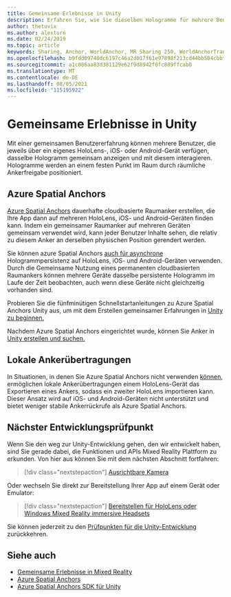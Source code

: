 ```yaml
---
title: Gemeinsame Erlebnisse in Unity
description: Erfahren Sie, wie Sie dieselben Hologramme für mehrere Benutzer in einer Unity-Anwendung mit Azure Spatial Anchors.
author: thetuvix
ms.author: alexturn
ms.date: 02/24/2019
ms.topic: article
keywords: Sharing, Anchor, WorldAnchor, MR Sharing 250, WorldAnchorTransferBatch, SpatialPerception, Azure, Azure Spatial Anchors, ASA, Mixed Reality-Headset, Windows Mixed Reality-Headset, Virtual Reality-Headset
ms.openlocfilehash: b9fdd09740dc6197c46a2d017f61e97898f213cd44bb504cbbf306f6a7ae21ec
ms.sourcegitcommit: a1c086aa83d381129e62f9d8942f0fc889ffcab0
ms.translationtype: MT
ms.contentlocale: de-DE
ms.lasthandoff: 08/05/2021
ms.locfileid: "115195922"
---
```

# <a name="shared-experiences-in-unity"></a>Gemeinsame Erlebnisse in Unity

Mit einer gemeinsamen Benutzererfahrung können mehrere Benutzer, die jeweils über ein eigenes HoloLens-, iOS- oder Android-Gerät verfügen, dasselbe Hologramm gemeinsam anzeigen und mit diesem interagieren. Hologramme werden an einem festen Punkt im Raum durch räumliche Ankerfreigabe positioniert.

## <a name="azure-spatial-anchors"></a>Azure Spatial Anchors

<a href="/azure/spatial-anchors/overview" target="_blank">Azure Spatial Anchors</a> dauerhafte cloudbasierte Raumanker erstellen, die Ihre App dann auf mehreren HoloLens, iOS- und Android-Geräten finden kann.  Indem ein gemeinsamer Raumanker auf mehreren Geräten gemeinsam verwendet wird, kann jeder Benutzer Inhalte sehen, die relativ zu diesem Anker an derselben physischen Position gerendert werden. 

Sie können azure Spatial Anchors <a href="/azure/spatial-anchors/overview" target="_blank">auch für asynchrone</a> Hologrammpersistenz auf HoloLens, iOS- und Android-Geräten verwenden.  Durch die Gemeinsame Nutzung eines permanenten cloudbasierten Raumankers können mehrere Geräte dasselbe persistente Hologramm im Laufe der Zeit beobachten, auch wenn diese Geräte nicht gleichzeitig vorhanden sind.

Probieren Sie die fünfminütigen Schnellstartanleitungen zu Azure Spatial Anchors Unity aus, um mit dem Erstellen gemeinsamer Erfahrungen in <a href="/azure/spatial-anchors/unity-overview" target="_blank">Unity zu beginnen.</a>

Nachdem Azure Spatial Anchors eingerichtet wurde, können Sie Anker in <a href="/azure/spatial-anchors/concepts/create-locate-anchors-unity" target="_blank">Unity erstellen und suchen.</a>

## <a name="local-anchor-transfers"></a>Lokale Ankerübertragungen

In Situationen, in denen Sie Azure Spatial Anchors nicht verwenden [können,](../../out-of-scope/local-anchor-transfers-in-unity.md) ermöglichen lokale Ankerübertragungen einem HoloLens-Gerät das Exportieren eines Ankers, sodass ein zweiter HoloLens importieren kann.  Dieser Ansatz wird auf iOS- und Android-Geräten nicht unterstützt und bietet weniger stabile Ankerrückrufe als Azure Spatial Anchors.

## <a name="next-development-checkpoint"></a>Nächster Entwicklungsprüfpunkt

Wenn Sie den weg zur Unity-Entwicklung gehen, den wir entwickelt haben, sind Sie gerade dabei, die Funktionen und APIs Mixed Reality Plattform zu erkunden. Von hier aus können Sie mit dem nächsten Abschnitt fortfahren:

> [!div class="nextstepaction"]
> [Ausrichtbare Kamera](locatable-camera-in-unity.md)

Oder wechseln Sie direkt zur Bereitstellung Ihrer App auf einem Gerät oder Emulator:

> [!div class="nextstepaction"]
> [Bereitstellen für HoloLens oder Windows Mixed Reality immersive Headsets](../platform-capabilities-and-apis/using-visual-studio.md)

Sie können jederzeit zu den [Prüfpunkten für die Unity-Entwicklung](unity-development-overview.md#3-advanced-features) zurückkehren.

## <a name="see-also"></a>Siehe auch
* [Gemeinsame Erlebnisse in Mixed Reality](../platform-capabilities-and-apis/shared-experiences-in-mixed-reality.md)
* <a href="/azure/spatial-anchors" target="_blank">Azure Spatial Anchors</a>
* <a href="/dotnet/api/Microsoft.Azure.SpatialAnchors" target="_blank">Azure Spatial Anchors SDK für Unity</a>